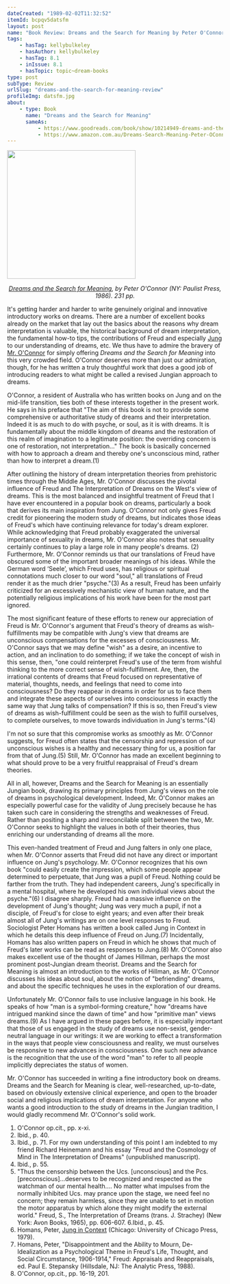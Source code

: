 ```yaml
---
dateCreated: "1989-02-02T11:32:52"
itemId: bcpqv5datsfm
layout: post
name: "Book Review: Dreams and the Search for Meaning by Peter O'Connor"
tags:
    - hasTag: kellybulkeley
    - hasAuthor: kellybulkeley
    - hasTag: 8.1
    - inIssue: 8.1
    - hasTopic: topic~dream-books
type: post
subType: Review
urlSlug: "dreams-and-the-search-for-meaning-review"
profileImg: datsfm.jpg
about:
    - type: Book
      name: "Dreams and the Search for Meaning"
      sameAs:
          - https://www.goodreads.com/book/show/10214949-dreams-and-the-search-for-meaning
          - https://www.amazon.com.au/Dreams-Search-Meaning-Peter-OConnor/dp/0809128705
---
```


<img src="../images/datsfm.jpg" width="300px" height="auto"/><!--nopreview--><div class="caption" style="text-align: center;"><i><a href="https://www.amazon.com.au/Dreams-Search-Meaning-Peter-OConnor/dp/0809128705">Dreams and the Search for Meaning</a>, by Peter O'Connor (NY: Paulist Press, 1986). 231 pp.</i></div><!--/nopreview-->

It's getting harder and harder to write genuinely original and innovative introductory works on dreams. There are a number of excellent books already on the market that lay out the basics about the reasons why dream interpretation is valuable, the historical background of dream interpretation, the fundamental how-to tips, the contributions of Freud and especially [Jung](../topic~jung_and_dreams) to our understanding of dreams, etc. We thus have to admire the bravery of [Mr. O'Connor](<https://en.wikipedia.org/wiki/Peter_O%27Connor_(psychologist)>) for simply offering _Dreams and the Search for Meaning_ into this very crowded field. O'Connor deserves more than just our admiration, though, for he has written a truly thoughtful work that does a good job of introducing readers to what might be called a revised Jungian approach to dreams.

O'Connor, a resident of Australia who has written books on Jung and on the mid-life transition, ties both of these interests together in the present work. He says in his preface that "The aim of this book is not to provide some comprehensive or authoritative study of dreams and their interpretation. Indeed it is as much to do with psyche, or soul, as it is with dreams. It is fundamentally about the middle kingdom of dreams and the restoration of this realm of imagination to a legitimate position: the overriding concern is one of restoration, not interpretation..." The book is basically concerned with how to approach a dream and thereby one's unconscious mind, rather than how to interpret a dream.(1)

After outlining the history of dream interpretation theories from prehistoric times through the Middle Ages, Mr. O'Connor discusses the pivotal influence of Freud and The Interpretation of Dreams on the West's view of dreams. This is the most balanced and insightful treatment of Freud that I have ever encountered in a popular book on dreams, particularly a book that derives its main inspiration from Jung. O'Connor not only gives Freud credit for pioneering the modern study of dreams, but indicates those ideas of Freud's which have continuing relevance for today's dream explorer. While acknowledging that Freud probably exaggerated the universal importance of sexuality in dreams, Mr. O'Connor also notes that sexuality certainly continues to play a large role in many people's dreams. (2) Furthermore, Mr. O'Connor reminds us that our translations of Freud have obscured some of the important broader meanings of his ideas. While the German word ‘Seele’, which Freud uses, has religious or spiritual connotations much closer to our word "soul," all translations of Freud render it as the much drier "psyche."(3) As a result, Freud has been unfairly criticized for an excessively mechanistic view of human nature, and the potentially religious implications of his work have been for the most part ignored.

The most significant feature of these efforts to renew our appreciation of Freud is Mr. O'Connor's argument that Freud's theory of dreams as wish-fulfillments may be compatible with Jung's view that dreams are unconscious compensations for the excesses of consciousness. Mr. O'Connor says that we may define "wish" as a desire, an incentive to action, and an inclination to do something; if we take the concept of wish in this sense, then, "one could reinterpret Freud's use of the term from wishful thinking to the more correct sense of wish-fulfillment. Are, then, the irrational contents of dreams that Freud focused on representative of material, thoughts, needs, and feelings that need to come into consciousness? Do they reappear in dreams in order for us to face them and integrate these aspects of ourselves into consciousness in exactly the same way that Jung talks of compensation? If this is so, then Freud's view of dreams as wish-fulfillment could be seen as the wish to fulfill ourselves, to complete ourselves, to move towards individuation in Jung's terms."(4)

I'm not so sure that this compromise works as smoothly as Mr. O'Connor suggests, for Freud often states that the censorship and repression of our unconscious wishes is a healthy and necessary thing for us, a position far from that of Jung.(5) Still, Mr. O'Connor has made an excellent beginning to what should prove to be a very fruitful reappraisal of Freud's dream theories.

All in all, however, Dreams and the Search for Meaning is an essentially Jungian book, drawing its primary principles from Jung's views on the role of dreams in psychological development. Indeed, Mr. O'Connor makes an especially powerful case for the validity of Jung precisely because he has taken such care in considering the strengths and weaknesses of Freud. Rather than positing a sharp and irreconcilable split between the two, Mr. O'Connor seeks to highlight the values in both of their theories, thus enriching our understanding of dreams all the more.

This even-handed treatment of Freud and Jung falters in only one place, when Mr. O'Connor asserts that Freud did not have any direct or important influence on Jung's psychology. Mr. O'Connor recognizes that his own book "could easily create the impression, which some people appear determined to perpetuate, that Jung was a pupil of Freud. Nothing could be farther from the truth. They had independent careers, Jung's specifically in a mental hospital, where he developed his own individual views about the psyche."(6) I disagree sharply. Freud had a massive influence on the development of Jung's thought; Jung was very much a pupil, if not a disciple, of Freud's for close to eight years; and even after their break almost all of Jung's writings are on one level responses to Freud. Sociologist Peter Homans has written a book called Jung in Context in which he details this deep influence of Freud on Jung.(7) Incidentally, Homans has also written papers on Freud in which he shows that much of Freud's later works can be read as responses to Jung.(8) Mr. O'Connor also makes excellent use of the thought of James Hillman, perhaps the most prominent post-Jungian dream theorist. Dreams and the Search for Meaning is almost an introduction to the works of Hillman, as Mr. O'Connor discusses his ideas about soul, about the notion of "befriending" dreams, and about the specific techniques he uses in the exploration of our dreams.

Unfortunately Mr. O'Connor fails to use inclusive language in his book. He speaks of how "man is a symbol-forming creature," how "dreams have intrigued mankind since the dawn of time" and how "primitive man" views dreams.(9) As I have argued in these pages before, it is especially important that those of us engaged in the study of dreams use non-sexist, gender-neutral language in our writings: it we are working to effect a transformation in the ways that people view consciousness and reality, we must ourselves be responsive to new advances in consciousness. One such new advance is the recognition that the use of the word "man" to refer to all people implicitly depreciates the status of women.

Mr. O'Connor has succeeded in writing a fine introductory book on dreams. Dreams and the Search for Meaning is clear, well-researched, up-to-date, based on obviously extensive clinical experience, and open to the broader social and religious implications of dream interpretation. For anyone who wants a good introduction to the study of dreams in the Jungian tradition, I would gladly recommend Mr. O'Connor's solid work.

1. O'Connor op.cit., pp. x-xi.
2. Ibid., p. 40.
3. Ibid., p. 71. For my own understanding of this point I am indebted to my friend Richard Heinemann and his essay "Freud and the Cosmology of Mind in The Interpretation of Dreams" (unpublished manuscript).
4. Ibid., p. 55.
5. "Thus the censorship between the Ucs. [unconscious] and the Pcs. [preconscious]...deserves to be recognized and respected as the watchman of our mental health.... No matter what impulses from the normally inhibited Ucs. may prance upon the stage, we need feel no concern; they remain harmless, since they are unable to set in motion the motor apparatus by which alone they might modify the external world." Freud, S., The Interpretation of Dreams (trans. J. Strachey) (New York: Avon Books, 1965), pp. 606-607.
   6.Ibid., p. 45.
6. Homans, Peter, [Jung in Context](https://www.amazon.com/Jung-Context-Modernity-Making-Psychology/dp/0226351122) (Chicago: University of Chicago Press, 1979).
7. Homans, Peter, "Disappointment and the Ability to Mourn, De-Idealization as a Psychological Theme in Freud's Life, Thought, and Social Circumstance, 1906-1914," Freud: Appraisals and Reappraisals, ed. Paul E. Stepansky (Hillsdale, NJ: The Analytic Press, 1988).
8. O'Connor, op.cit., pp. 16-19, 201.
